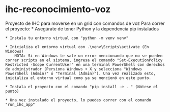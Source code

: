 # ihc-reconocimiento-voz
Proyecto de IHC para moverse en un grid con comandos de voz
Para correr el proyecto:
    * Asegúrate de tener Python y la dependencia pip instalados

    * Instala tu entorno virtual con "python -m venv venv"

    * Inicializa el entorno virtual con .\venv\Scripts\activate (En Windows)
        NOTA: Si en Windows te sale un error mencionando que no se pueden correr scripts en el sistema, ingresa el comando "Set-ExecutionPolicy Restricted -Scope CurrentUser" en una terminal PowerShell con derechos de administrador (Persiona Windows + X y selecciona "Windows PowerShell (Admin)" ó "Terminal (Admin)"). Una vez realizado esto, inicializa el entorno virtual como ya se mencionó en este punto.

    * Instala el proyecto con el comando "pip install -e . " (Nótese el punto)

    * Una vez instalado el proyecto, lo puedes correr con el comando "run_ihc_app"
